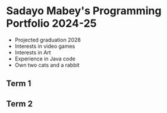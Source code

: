 # Sadayo Mabey's Programming Portfolio 2024-25
* Projected graduation 2028
* Interests in video games
* Interests in Art
* Experience in Java code
* Own two cats and a rabbit

## Term 1

## Term 2
